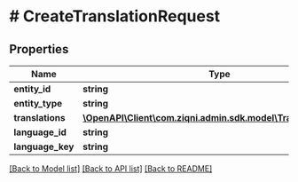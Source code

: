 # # CreateTranslationRequest

## Properties

Name | Type | Description | Notes
------------ | ------------- | ------------- | -------------
**entity_id** | **string** |  |
**entity_type** | **string** |  |
**translations** | [**\OpenAPI\Client\com.ziqni.admin.sdk.model\TranslationEntry[]**](TranslationEntry.md) |  |
**language_id** | **string** |  |
**language_key** | **string** |  |

[[Back to Model list]](../../README.md#models) [[Back to API list]](../../README.md#endpoints) [[Back to README]](../../README.md)
